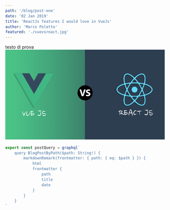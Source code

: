 ```yaml
---
path: '/blog/post-one'
date: '02 Jan 2019'
title: 'ReactJs features I would love in VueJs'
author: 'Marco Poletto'
featured: './vuevsreact.jpg'
---
```


testo di prova
![alt text](./vuevsreact.jpg "Logo Title Text 1")


```javascript
export const postQuery = graphql`
    query BlogPostByPath($path: String!) {
        markdownRemark(frontmatter: { path: { eq: $path } }) {
            html
            frontmatter {
                path
                title
                date
            }
        }
    }
`
```
